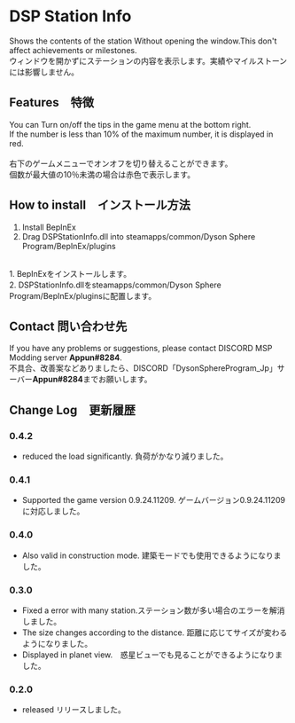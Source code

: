 # DSP Station Info
Shows the contents of the station Without opening the window.This don't affect achievements or milestones. <br>
ウィンドウを開かずにステーションの内容を表示します。実績やマイルストーンには影響しません。<br>

## Features　特徴
You can Turn on/off the tips in the game menu at the bottom right.<br>
If the number is less than 10% of the maximum number, it is displayed in red.<br>
<br>
右下のゲームメニューでオンオフを切り替えることができます。<br>
個数が最大値の10％未満の場合は赤色で表示します。<br>

## How to install　インストール方法
1. Install BepInEx<br>
2. Drag DSPStationInfo.dll into steamapps/common/Dyson Sphere Program/BepInEx/plugins<br>
<br>
1. BepInExをインストールします。<br>
2. DSPStationInfo.dllをsteamapps/common/Dyson Sphere Program/BepInEx/pluginsに配置します。<br>

## Contact 問い合わせ先
If you have any problems or suggestions, please contact DISCORD MSP Modding server **Appun#8284**.<br>
不具合、改善案などありましたら、DISCORD「DysonSphereProgram_Jp」サーバー**Appun#8284**までお願いします。<br>

## Change Log　更新履歴
### 0.4.2
- reduced the load significantly. 負荷がかなり減りました。
### 0.4.1
- Supported the game version 0.9.24.11209. ゲームバージョン0.9.24.11209に対応しました。
### 0.4.0
- Also valid in construction mode. 建築モードでも使用できるようになりました。
### 0.3.0
- Fixed a error with many station.ステーション数が多い場合のエラーを解消しました。
- The size changes according to the distance. 距離に応じてサイズが変わるようになりました。
- Displayed in planet view.　惑星ビューでも見ることができるようになりました。
### 0.2.0
-  released リリースしました。<br>

